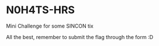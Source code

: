 # N0H4TS-HRS
Mini Challenge for some SINCON tix

All the best, remember to submit the flag through the form :D
